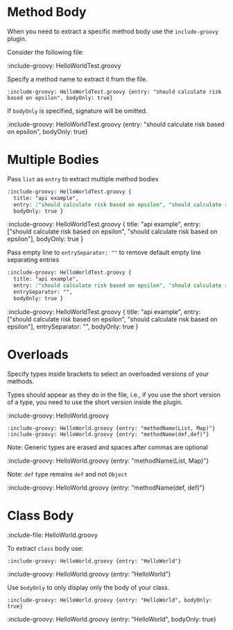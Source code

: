 # Method Body

When you need to extract a specific method body use the `include-groovy` plugin.

Consider the following file:

:include-groovy: HelloWorldTest.groovy

Specify a method name to extract it from the file. 

    :include-groovy: HelloWorldTest.groovy {entry: "should calculate risk based on epsilon", bodyOnly: true}

If `bodyOnly` is specified, signature will be omitted. 

:include-groovy: HelloWorldTest.groovy {entry: "should calculate risk based on epsilon", bodyOnly: true}

# Multiple Bodies

Pass `list` as `entry` to extract multiple method bodies

```markdown {highlight: "entry"}
:include-groovy: HelloWorldTest.groovy {
  title: "api example",
  entry: ["should calculate risk based on epsilon", "should calculate risk based on epsilon"],
  bodyOnly: true }
```

:include-groovy: HelloWorldTest.groovy {
  title: "api example",
  entry: ["should calculate risk based on epsilon", "should calculate risk based on epsilon"],
  bodyOnly: true }

Pass empty line to `entrySeparator: ""` to remove default empty line separating entries

```markdown {highlight: "entrySeparator"}
:include-groovy: HelloWorldTest.groovy {
  title: "api example",
  entry: ["should calculate risk based on epsilon", "should calculate risk based on epsilon"],
  entrySeparator: "",
  bodyOnly: true }
```

:include-groovy: HelloWorldTest.groovy {
  title: "api example",
  entry: ["should calculate risk based on epsilon", "should calculate risk based on epsilon"],
  entrySeparator: "",
  bodyOnly: true }

# Overloads

Specify types inside brackets to select an overloaded versions of your methods. 

Types should appear as they do in the file, i.e., if you use the short version of a type, you need to use the short version 
inside the plugin.

:include-groovy: HelloWorld.groovy

    :include-groovy: HelloWorld.groovy {entry: "methodName(List, Map)"}
    :include-groovy: HelloWorld.groovy {entry: "methodName(def,def)"}
    
Note: Generic types are erased and spaces after commas are optional

:include-groovy: HelloWorld.groovy {entry: "methodName(List, Map)"}

Note: `def` type remains `def` and not `Object`

:include-groovy: HelloWorld.groovy {entry: "methodName(def, def)"}

# Class Body

:include-file: HelloWorld.groovy

To extract `class` body use:

    :include-groovy: HelloWorld.groovy {entry: "HelloWorld"}

:include-groovy: HelloWorld.groovy {entry: "HelloWorld"}

Use `bodyOnly` to only display only the body of your class.

    :include-groovy: HelloWorld.groovy {entry: "HelloWorld", bodyOnly: true}

:include-groovy: HelloWorld.groovy {entry: "HelloWorld", bodyOnly: true}

